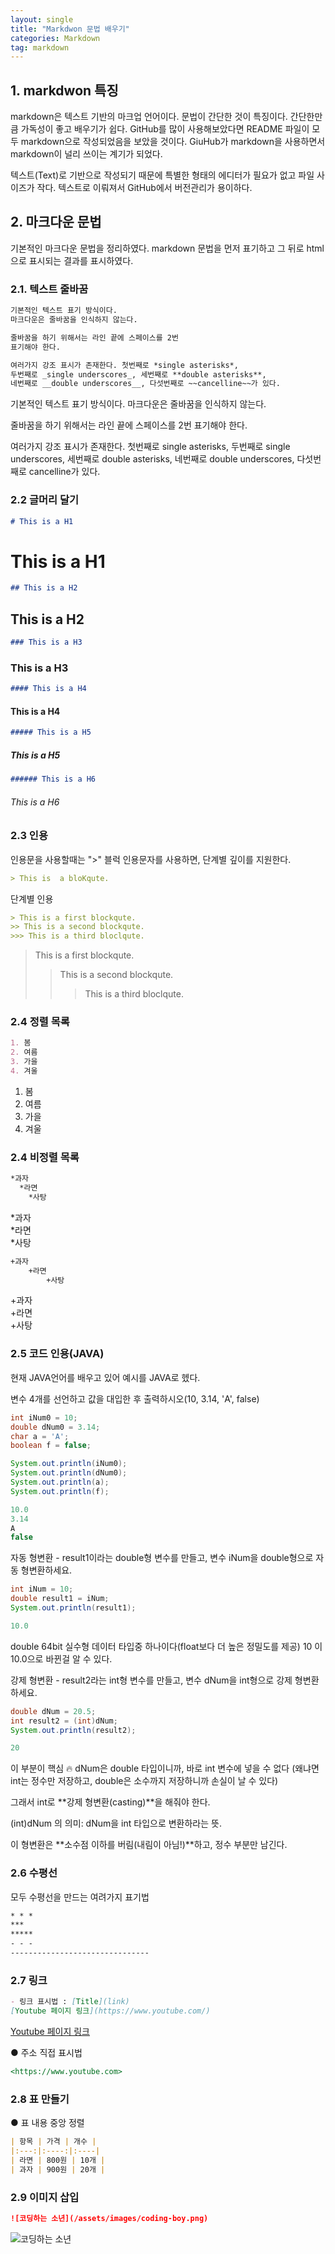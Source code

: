 ```yaml
---
layout: single
title: "Markdwon 문법 배우기"
categories: Markdown
tag: markdown
---
```


## 1. markdwon 특징
markdown은 텍스트 기반의 마크업 언어이다. 문법이 간단한 것이 특징이다. 간단한만큼 가독성이 좋고 배우기가 쉽다. GitHub를 많이 사용해보았다면 README 파일이 모두 markdown으로 작성되었음을 보았을 것이다. GiuHub가 markdown을 사용하면서 markdown이 널리 쓰이는 계기가 되었다.

텍스트(Text)로 기반으로 작성되기 때문에 특별한 형태의 에디터가 필요가 없고 파일 사이즈가 작다. 텍스트로 이뤄져서 GitHub에서 버전관리가 용이하다.  

## 2. 마크다운 문법
기본적인 마크다운 문법을 정리하였다. markdown 문법을 먼저 표기하고 그 뒤로 html으로 표시되는 결과를 표시하였다.  

### 2.1. 텍스트 줄바꿈

```markdown
기본적인 텍스트 표기 방식이다.  
마크다운은 줄바꿈을 인식하지 않는다.

줄바꿈을 하기 위해서는 라인 끝에 스페이스를 2번  
표기해야 한다.

여러가지 강조 표시가 존재한다. 첫번째로 *single asterisks*,  
두번째로 _single underscores_, 세번째로 **double asterisks**,  
네번째로 __double underscores__, 다섯번째로 ~~cancelline~~가 있다.
```
기본적인 텍스트 표기 방식이다. 마크다운은 줄바꿈을 인식하지 않는다.

줄바꿈을 하기 위해서는 라인 끝에 스페이스를 2번
표기해야 한다.

여러가지 강조 표시가 존재한다. 첫번째로 single asterisks, 두번째로 single underscores, 세번째로 double asterisks, 네번째로 double underscores, 다섯번째로 cancelline가 있다.

  
### 2.2 글머리 달기
```markdown
# This is a H1
```
# This is a H1  

```markdown
## This is a H2
```
## This is a H2

```markdown
### This is a H3
```
### This is a H3 

```markdown
#### This is a H4
```
#### This is a H4 

```markdown
##### This is a H5
```
##### This is a H5 

```markdown
###### This is a H6
```
###### This is a H6  



### 2.3 인용  
인용문을 사용할때는 ">" 블럭 인용문자를 사용하면, 단계별 깊이를 지원한다.
```markdown
> This is  a bloKqute.  
```  
  
단계별 인용
```markdown
> This is a first blockqute.
>> This is a second blockqute.
>>> This is a third bloclqute.
```

> This is a first blockqute.
>> This is a second blockqute.
>>> This is a third bloclqute.



### 2.4 정렬 목록
```markdown
1. 봄
2. 여름
3. 가을
4. 겨울
```

1. 봄
2. 여름
3. 가을
4. 겨울

### 2.4 비정렬 목록
```markdown
*과자
  *라면
    *사탕
```
*과자    
  *라면  
    *사탕 

```markdown
+과자  
    +라면
        +사탕
```

+과자  
    +라면  
        +사탕

### 2.5 코드 인용(JAVA)
현재 JAVA언어를 배우고 있어 예시를 JAVA로 헸다.  

변수 4개를 선언하고 값을 대입한 후 출력하시오(10, 3.14, 'A', false)  

```java  
int iNum0 = 10;
double dNum0 = 3.14;
char a = 'A';
boolean f = false;

System.out.println(iNum0);
System.out.println(dNum0);
System.out.println(a);
System.out.println(f);
```
```java
10.0
3.14
A
false
```
  


자동 형변환 - result1이라는 double형 변수를 만들고, 변수 iNum을 double형으로 자동 형변환하세요.  

```java
int iNum = 10;
double result1 = iNum;
System.out.println(result1);
```

```java
10.0
```
double 64bit 실수형 데이터 타입중 하나이다(float보다 더 높은 정밀도를 제공)
10 이 10.0으로 바뀐걸 알 수 있다.
  
  

강제 형변환 - result2라는 int형 변수를 만들고, 변수 dNum을 int형으로 강제 형변환하세요.  
  
```java
double dNum = 20.5;
int result2 = (int)dNum;
System.out.println(result2);
```

```java
20
```

이 부분이 핵심 🔥
dNum은 double 타입이니까, 바로 int 변수에 넣을 수 없다
(왜냐면 int는 정수만 저장하고, double은 소수까지 저장하니까 손실이 날 수 있다)

그래서 int로 **강제 형변환(casting)**을 해줘야 한다.

(int)dNum 의 의미:
dNum을 int 타입으로 변환하라는 뜻.

이 형변환은 **소수점 이하를 버림(내림이 아님!)**하고, 정수 부분만 남긴다.



### 2.6 수평선
모두 수평선을 만드는 여려가지 표기법  
  
```markdown
* * *
***
***** 
- - -
-------------------------------
```



### 2.7 링크
```markdown
- 링크 표시법 : [Title](link)
[Youtube 페이지 링크](https://www.youtube.com/)
```
[Youtube 페이지 링크](https://www.youtube.com/)

● 주소 직접 표시법  
```markdown
<https://www.youtube.com>
```  
  


### 2.8 표 만들기
● 표 내용 중앙 정렬
```markdown
| 항목 | 가격 | 개수 |
|:---:|:----:|:----|
| 라면 | 800원 | 10개 |
| 과자 | 900원 | 20개 |
```
  


### 2.9 이미지 삽입
```markdown
![코딩하는 소년](/assets/images/coding-boy.png)

```
![코딩하는 소년](/assets/images/coding-boy.png)

